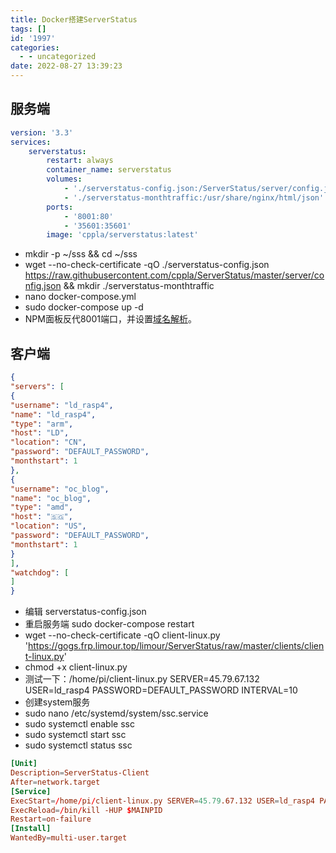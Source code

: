 ```yaml
---
title: Docker搭建ServerStatus
tags: []
id: '1997'
categories:
  - - uncategorized
date: 2022-08-27 13:39:23
---
```


## 服务端

```yml
version: '3.3'
services:
    serverstatus:
        restart: always
        container_name: serverstatus
        volumes:
            - './serverstatus-config.json:/ServerStatus/server/config.json'
            - './serverstatus-monthtraffic:/usr/share/nginx/html/json'
        ports:
            - '8001:80'
            - '35601:35601'
        image: 'cppla/serverstatus:latest'
```

*   mkdir -p ~/sss && cd ~/sss
*   wget --no-check-certificate -qO ./serverstatus-config.json https://raw.githubusercontent.com/cppla/ServerStatus/master/server/config.json && mkdir ./serverstatus-monthtraffic
*   nano docker-compose.yml
*   sudo docker-compose up -d
*   NPM面板反代8001端口，并设置[域名解析](https://tz.limour.eu.org/)。

## 客户端

```json
{
"servers": [
{
"username": "ld_rasp4",
"name": "ld_rasp4",
"type": "arm",
"host": "LD",
"location": "CN",
"password": "DEFAULT_PASSWORD",
"monthstart": 1
},
{
"username": "oc_blog",
"name": "oc_blog",
"type": "amd",
"host": "🇸🇬",
"location": "US",
"password": "DEFAULT_PASSWORD",
"monthstart": 1
}
],
"watchdog": [
]
}
```

*   编辑 serverstatus-config.json
*   重启服务端 sudo docker-compose restart
*   wget --no-check-certificate -qO client-linux.py 'https://gogs.frp.limour.top/limour/ServerStatus/raw/master/clients/client-linux.py'
*   chmod +x client-linux.py
*   测试一下：/home/pi/client-linux.py SERVER=45.79.67.132 USER=ld\_rasp4 PASSWORD=DEFAULT\_PASSWORD INTERVAL=10
*   创建system服务
*   sudo nano /etc/systemd/system/ssc.service
*   sudo systemctl enable ssc
*   sudo systemctl start ssc
*   sudo systemctl status ssc

```conf
[Unit]
Description=ServerStatus-Client
After=network.target
[Service]
ExecStart=/home/pi/client-linux.py SERVER=45.79.67.132 USER=ld_rasp4 PASSWORD=DEFAULT_PASSWORD INTERVAL=10
ExecReload=/bin/kill -HUP $MAINPID
Restart=on-failure
[Install]
WantedBy=multi-user.target
```